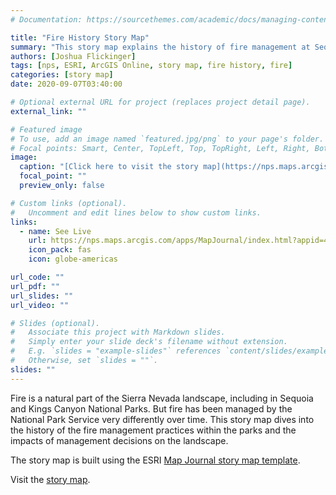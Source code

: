 ```yaml
---
# Documentation: https://sourcethemes.com/academic/docs/managing-content/

title: "Fire History Story Map"
summary: "This story map explains the history of fire management at Sequoia and Kings Canyon National Parks."
authors: [Joshua Flickinger]
tags: [nps, ESRI, ArcGIS Online, story map, fire history, fire]
categories: [story map]
date: 2020-09-07T03:40:00

# Optional external URL for project (replaces project detail page).
external_link: ""

# Featured image
# To use, add an image named `featured.jpg/png` to your page's folder.
# Focal points: Smart, Center, TopLeft, Top, TopRight, Left, Right, BottomLeft, Bottom, BottomRight.
image:
  caption: "[Click here to visit the story map](https://nps.maps.arcgis.com/apps/MapJournal/index.html?appid=4d389dd1a75440879afe2679bce8cfa1)."
  focal_point: ""
  preview_only: false

# Custom links (optional).
#   Uncomment and edit lines below to show custom links.
links:
  - name: See Live
    url: https://nps.maps.arcgis.com/apps/MapJournal/index.html?appid=4d389dd1a75440879afe2679bce8cfa1
    icon_pack: fas
    icon: globe-americas

url_code: ""
url_pdf: ""
url_slides: ""
url_video: ""

# Slides (optional).
#   Associate this project with Markdown slides.
#   Simply enter your slide deck's filename without extension.
#   E.g. `slides = "example-slides"` references `content/slides/example-slides.md`.
#   Otherwise, set `slides = ""`.
slides: ""
---
```


Fire is a natural part of the Sierra Nevada landscape, including in Sequoia and Kings Canyon National Parks.  But fire has been managed by the National Park Service very differently over time.  This story map dives into the history of the fire management practices within the parks and the impacts of management decisions on the landscape.

The story map is built using the ESRI [Map Journal story map template](https://storymaps-classic.arcgis.com/en/app-list/map-journal/).

Visit the [story map](https://nps.maps.arcgis.com/apps/Cascade/index.html?appid=9f33fa32af394a129b0b548429dced01).
